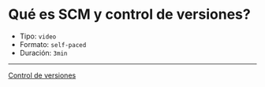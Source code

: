 # Qué es SCM y control de versiones?

* Tipo: `video`
* Formato: `self-paced`
* Duración: `3min`

***

[Control de versiones](https://es.wikipedia.org/wiki/Control_de_versiones)
